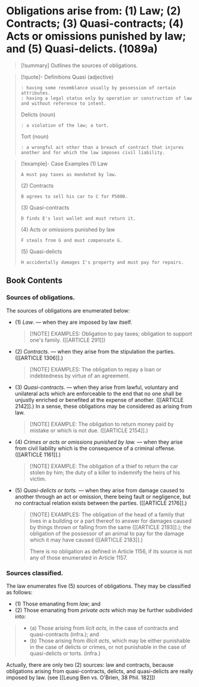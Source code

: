 # Obligations arise from: (1) Law; (2) Contracts; (3) Quasi-contracts; (4) Acts or omissions punished by law; and (5) Quasi-delicts. (1089a)

> [!summary] Outlines the sources of obligations.

> [!quote]- Definitions
> Quasi (adjective)
> ```
> : having some resemblance usually by possession of certain attributes.
> : having a legal status only by operation or construction of law and without reference to intent.
> ```
> Delicts (noun)
> ```
> : a violation of the law; a tort.
> ```
> Tort (noun)
> ```
> : a wrongful act other than a breach of contract that injures another and for which the law imposes civil liability.
> ```

> [!example]- Case Examples
> (1) Law
> ```
> A must pay taxes as mandated by law.
> ```
> (2) Contracts
> ```
> B agrees to sell his car to C for P5000.
> ```
> (3) Quasi-contracts
> ```
> D finds E's lost wallet and must return it.
> ```
> (4) Acts or omissions punished by law
> ```
> F steals from G and must compensate G.
> ```
> (5) Quasi-delicts
> ```
> H accidentally damages I's property and must pay for repairs.
> ```

## Book Contents

### Sources of obligations.
The sources of obligations are enumerated below:

- (1) *Law*. — when they are imposed by law itself.

    > [!NOTE] EXAMPLES:
    > Obligation to pay taxes; obligation to support one's family. ([[ARTICLE 291]])

- (2) *Contracts*. — when they arise from the stipulation the parties. ([[ARTICLE 1306]].)

    > [!NOTE] EXAMPLES:
    > The obligation to repay a loan or indebtedness by virtue of an agreement.

- (3) *Quasi-contracts.* — when they arise from lawful, voluntary and unilateral acts which are enforceable to the end that no one shall be unjustly enriched or benefited at the expense of another. ([[ARTICLE 2142]].) In a sense, these obligations may be considered as arising from law.

    > [!NOTE] EXAMPLE:
    > The obligation to return money paid by mistake or which is not due. ([[ARTICLE 2154]].)

- (4) *Crimes or acts or omissions punished by law.* — when they arise from civil liability which is the consequence of a criminal offense. ([[ARTICLE 1161]].)

    > [!NOTE] EXAMPLE:
    > The obligation of a thief to return the car stolen by him; the duty of a killer to indemnify the heirs of his victim.

- (5) *Quasi-delicts or torts.* — when they arise from damage caused to another through an act or omission, there being fault or negligence, but no contractual relation exists between the parties. ([[ARTICLE 2176]].)

    > [!NOTE] EXAMPLES:
    > The obligation of the head of a family that lives in a building or a part thereof to answer for damages caused by things thrown or falling from the same ([[ARTICLE 2193]].); the obligation of the possessor of an animal to pay for the damage which it may have caused ([[ARTICLE 2183]].)
    >
    > There is no obligation as defined in Article 1156, if its source is not any of those enumerated in Article 1157.

### Sources classified.
The law enumerates five (5) sources of obligations. They may be classified as follows:

- (1) Those emanating from *law*; and
- (2) Those emanating from *private acts* which may be further subdivided into:
> - (a) Those arising from *licit acts*, in the case of contracts and quasi-contracts (infra.); and
> - (b) Those arising from *illicit acts*, which may be either punishable in the case of delicts or crimes, or not punishable in the case of quasi-delicts or torts. (infra.)

Actually, there are only two (2) sources: law and contracts, because obligations arising from quasi-contracts, delicts, and quasi-delicts are really imposed by law. (see [[Leung Ben vs. O'Brien, 38 Phil. 182]])
